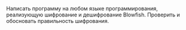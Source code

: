 Написать программу на любом языке программирования, реализующую шифрование и дешифрование Blowfish. Проверить и обосновать правильность шифрования.

